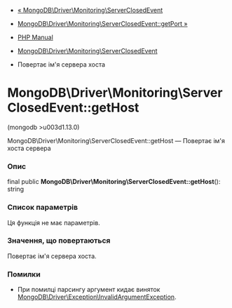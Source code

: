 - [«
MongoDB\Driver\Monitoring\ServerClosedEvent](class.mongodb-driver-monitoring-serverclosedevent.md)
- [MongoDB\Driver\Monitoring\ServerClosedEvent::getPort
»](mongodb-driver-monitoring-serverclosedevent.getport.md)

- [PHP Manual](index.md)
- [MongoDB\Driver\Monitoring\ServerClosedEvent](class.mongodb-driver-monitoring-serverclosedevent.md)
- Повертає ім'я сервера хоста

# MongoDB\Driver\Monitoring\ServerClosedEvent::getHost

(mongodb \>u003d1.13.0)

MongoDB\Driver\Monitoring\ServerClosedEvent::getHost — Повертає ім'я
хоста сервера

### Опис

final public **MongoDB\Driver\Monitoring\ServerClosedEvent::getHost**():
string

### Список параметрів

Ця функція не має параметрів.

### Значення, що повертаються

Повертає ім'я сервера хоста.

### Помилки

- При помилці парсингу аргумент кидає виняток
[MongoDB\Driver\Exception\InvalidArgumentException](class.mongodb-driver-exception-invalidargumentexception.md).
